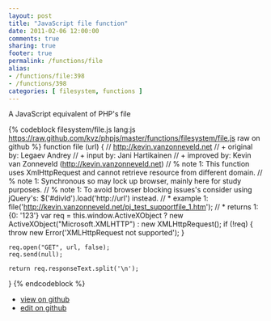```yaml
---
layout: post
title: "JavaScript file function"
date: 2011-02-06 12:00:00
comments: true
sharing: true
footer: true
permalink: /functions/file
alias:
- /functions/file:398
- /functions/398
categories: [ filesystem, functions ]
---
```

A JavaScript equivalent of PHP's file
<!-- more -->
{% codeblock filesystem/file.js lang:js https://raw.github.com/kvz/phpjs/master/functions/filesystem/file.js raw on github %}
function file (url) {
    // http://kevin.vanzonneveld.net
    // +   original by: Legaev Andrey
    // +      input by: Jani Hartikainen
    // +   improved by: Kevin van Zonneveld (http://kevin.vanzonneveld.net)
    // %        note 1: This function uses XmlHttpRequest and cannot retrieve resource from different domain.
    // %        note 1: Synchronous so may lock up browser, mainly here for study purposes.
    // %        note 1: To avoid browser blocking issues's consider using jQuery's: $('#divId').load('http://url') instead.
    // *     example 1: file('http://kevin.vanzonneveld.net/pj_test_supportfile_1.htm');
    // *     returns 1: {0: '123'}
    var req = this.window.ActiveXObject ? new ActiveXObject("Microsoft.XMLHTTP") : new XMLHttpRequest();
    if (!req) {
        throw new Error('XMLHttpRequest not supported');
    }

    req.open("GET", url, false);
    req.send(null);

    return req.responseText.split('\n');
}
{% endcodeblock %}
<ul>
 <li><a href="https://github.com/kvz/phpjs/blob/master/functions/filesystem/file.js">view on github</a></li>
 <li><a href="https://github.com/kvz/phpjs/edit/master/functions/filesystem/file.js">edit on github</a></li>
</ul>
